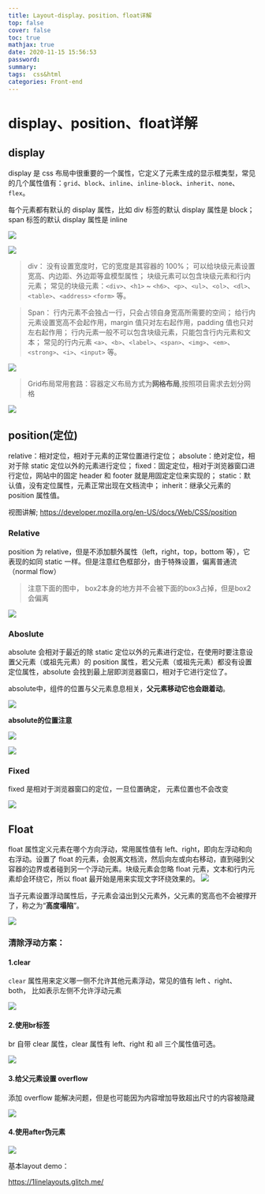 ```yaml
---
title: Layout-display、position、float详解
top: false
cover: false
toc: true
mathjax: true
date: 2020-11-15 15:56:53
password:
summary:
tags:  css&html
categories: Front-end
---
```


# display、position、float详解

## display

display 是 css 布局中很重要的一个属性，它定义了元素生成的显示框类型，常见的几个属性值有：`grid`、`block`、`inline`、`inline-block`、`inherit`、`none`、`flex`。

每个元素都有默认的 display 属性，比如 div 标签的默认 display 属性是 block；span 标签的默认 display 属性是 inline

![](Layout-display、position、float详解/1605427234056.png)

![](Layout-display、position、float详解/1605427256394.png)

> div：
>  没有设置宽度时，它的宽度是其容器的 100%；
>  可以给块级元素设置宽高、内边距、外边距等盒模型属性；
>  块级元素可以包含块级元素和行内元素；
>  常见的块级元素：`<div>`、`<h1>` ~ `<h6>`、`<p>`、`<ul>`、`<ol>`、`<dl>`、`<table>`、`<address>` `<form>` 等。

> Span：
>  行内元素不会独占一行，只会占领自身宽高所需要的空间；
>  给行内元素设置宽高不会起作用，margin 值只对左右起作用，padding 值也只对左右起作用；
>  行内元素一般不可以包含块级元素，只能包含行内元素和文本；
>  常见的行内元素 `<a>`、`<b>`、`<label>`、`<span>`、`<img>`、`<em>`、`<strong>`、`<i>`、`<input>` 等。

![](Layout-display、position、float详解/1605427342046.png)

> Grid布局常用套路：容器定义布局方式为**网格布局**,按照项目需求去划分网格

![](Layout-display、position、float详解/1605545544893.png)



## position(定位)

 relative：相对定位，相对于元素的正常位置进行定位；
		absolute：绝对定位，相对于除 static 定位以外的元素进行定位；
		fixed：固定定位，相对于浏览器窗口进行定位，网站中的固定 		header 和 footer 就是用固定定位来实现的；
		static：默认值，没有定位属性，元素正常出现在文档流中；
		inherit：继承父元素的 position 属性值。 

视图讲解; https://developer.mozilla.org/en-US/docs/Web/CSS/position

### Relative

 position 为 relative，但是不添加额外属性（left，right，top，bottom 等），它表现的如同 static 一样。但是注意红色框部分，由于特殊设置，偏离普通流（normal flow）

> 注意下面的图中， box2本身的地方并不会被下面的box3占掉，但是box2会偏离

![](Layout-display、position、float详解/1605427536435.png)

### Aboslute

absolute 会相对于最近的除 static 定位以外的元素进行定位，在使用时要注意设置父元素（或祖先元素）的 position 属性，若父元素（或祖先元素）都没有设置定位属性，absolute 会找到最上层即浏览器窗口，相对于它进行定位了。

absolute中，组件的位置与父元素息息相关，**父元素移动它也会跟着动**。

![](Layout-display、position、float详解/1605427666542.png)



**absolute的位置注意**

![](Layout-display、position、float详解/1607008433761.png)

![](Layout-display、position、float详解/1607008454537.png)

### Fixed

fixed 是相对于浏览器窗口的定位，一旦位置确定， 元素位置也不会改变

![](Layout-display、position、float详解/1605427716715.png)

## Float

float 属性定义元素在哪个方向浮动，常用属性值有 left、right，即向左浮动和向右浮动。设置了 float 的元素，会脱离文档流，然后向左或向右移动，直到碰到父容器的边界或者碰到另一个浮动元素。块级元素会忽略 float 元素，文本和行内元素却会环绕它，所以 float 最开始是用来实现文字环绕效果的。
 ![](Layout-display、position、float详解/1605427819727.png)

当子元素设置浮动属性后，子元素会溢出到父元素外，父元素的宽高也不会被撑开了，称之为“**高度塌陷**”。

![](Layout-display、position、float详解/1605427936251.png)

### 清除浮动方案：

#### 1.clear

`clear` 属性用来定义哪一侧不允许其他元素浮动，常见的值有 left 、right、both， 比如表示左侧不允许浮动元素

![](Layout-display、position、float详解/1605429217135.png)

#### 2.使用br标签

br 自带 clear 属性，clear 属性有 left、right 和 all 三个属性值可选。

![](Layout-display、position、float详解/1605429316799.png)

#### 3.给父元素设置 overflow

添加 overflow 能解决问题，但是也可能因为内容增加导致超出尺寸的内容被隐藏

![](Layout-display、position、float详解/1605429394038.png)

#### 4.使用after伪元素

![](Layout-display、position、float详解/1605429444021.png)



基本layout demo：

https://1linelayouts.glitch.me/